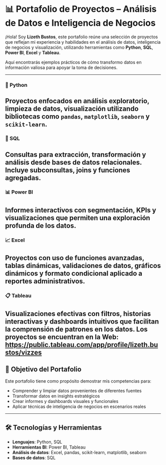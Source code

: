 # 📊 Portafolio de Proyectos – Análisis de Datos e Inteligencia de Negocios

¡Hola! Soy **Lizeth Bustos**, este portafolio reúne una selección de proyectos que reflejan mi experiencia y habilidades en el análisis de datos, inteligencia de negocios y visualización, utilizando herramientas como **Python**, **SQL**, **Power BI**, **Excel** y **Tableau**.

Aquí encontrarás ejemplos prácticos de cómo transformo datos en información valiosa para apoyar la toma de decisiones.

---

### 🐍 Python
Proyectos enfocados en análisis exploratorio, limpieza de datos, visualización utilizando bibliotecas como `pandas`, `matplotlib`, `seaborn` y `scikit-learn`.
---

### 🧠 SQL
Consultas para extracción, transformación y análisis desde bases de datos relacionales. Incluye subconsultas, joins y funciones agregadas.
---

### 📊 Power BI
Informes interactivos con segmentación, KPIs y visualizaciones que permiten una exploración profunda de los datos.
---

### 📈 Excel
Proyectos con uso de funciones avanzadas, tablas dinámicas, validaciones de datos, gráficos dinámicos y formato condicional aplicado a reportes administrativos.
---

### 📋 Tableau
Visualizaciones efectivas con filtros, historias interactivas y dashboards intuitivos que facilitan la comprensión de patrones en los datos.
Los proyectos se encuentran en la Web: https://public.tableau.com/app/profile/lizeth.bustos/vizzes
---

## 🎯 Objetivo del Portafolio

Este portafolio tiene como propósito demostrar mis competencias para:

- Comprender y limpiar datos provenientes de diferentes fuentes
- Transformar datos en insights estratégicos
- Crear informes y dashboards visuales y funcionales
- Aplicar técnicas de inteligencia de negocios en escenarios reales

---

## 🛠️ Tecnologías y Herramientas

- **Lenguajes**: Python, SQL
- **Herramientas BI**: Power BI, Tableau
- **Análisis de datos**: Excel, pandas, scikit-learn, matplotlib, seaborn
- **Bases de datos**: SQL
